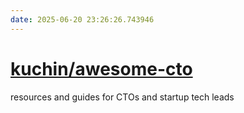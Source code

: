 ```yaml
---
date: 2025-06-20 23:26:26.743946
---
```


# [kuchin/awesome-cto](https://github.com/kuchin/awesome-cto)

resources and guides for CTOs and startup tech leads